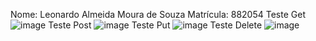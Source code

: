 Nome: Leonardo Almeida Moura de Souza
Matrícula: 882054
Teste Get
![image](https://github.com/user-attachments/assets/78f031b9-86cf-4f67-bdf9-b259153cf62b)
Teste Post
![image](https://github.com/user-attachments/assets/dc91d53e-a98a-4060-b5a0-1374680a8113)
Teste Put
![image](https://github.com/user-attachments/assets/e8774d30-ba25-4c60-b766-5c5f9a99f4bf)
Teste Delete
![image](https://github.com/user-attachments/assets/b8b1b94c-7f52-43c4-adf6-3d3a651a8280)

